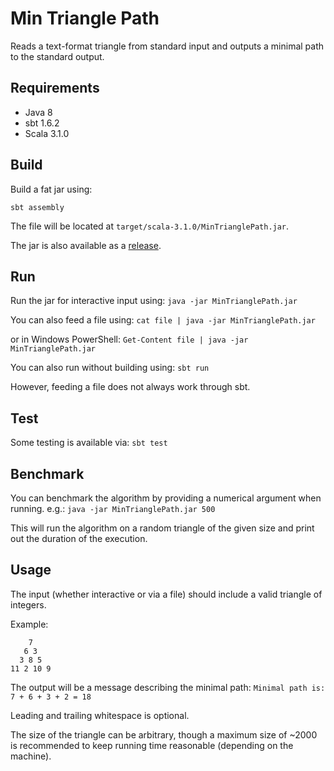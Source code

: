 #  Min Triangle Path

Reads a text-format triangle from standard input and outputs a minimal path to the standard output.

## Requirements

- Java 8
- sbt 1.6.2
- Scala 3.1.0

## Build

Build a fat jar using:

`sbt assembly`

The file will be located at `target/scala-3.1.0/MinTrianglePath.jar`.

The jar is also available as a [release](./releases/latest).

## Run

Run the jar for interactive input using:
`java -jar MinTrianglePath.jar`

You can also feed a file using:
`cat file | java -jar MinTrianglePath.jar`

or in Windows PowerShell:
`Get-Content file | java -jar MinTrianglePath.jar`


You can also run without building using:
`sbt run`

However, feeding a file does not always work through sbt.

## Test

Some testing is available via:
`sbt test`

## Benchmark

You can benchmark the algorithm by providing a numerical argument when running. 
e.g.:
`java -jar MinTrianglePath.jar 500`

This will run the algorithm on a random triangle of the given size and print out the duration of the execution.

## Usage

The input (whether interactive or via a file) should include a valid triangle of integers.

Example:
```
    7
   6 3
  3 8 5
11 2 10 9
```

The output will be a message describing the minimal path:
`Minimal path is: 7 + 6 + 3 + 2 = 18`

Leading and trailing whitespace is optional. 

The size of the triangle can be arbitrary, though a maximum size of ~2000 is recommended to keep running time reasonable (depending on the machine).
